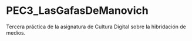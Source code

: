 # PEC3_LasGafasDeManovich
Tercera práctica de la asignatura de Cultura Digital sobre la hibridación de medios.
